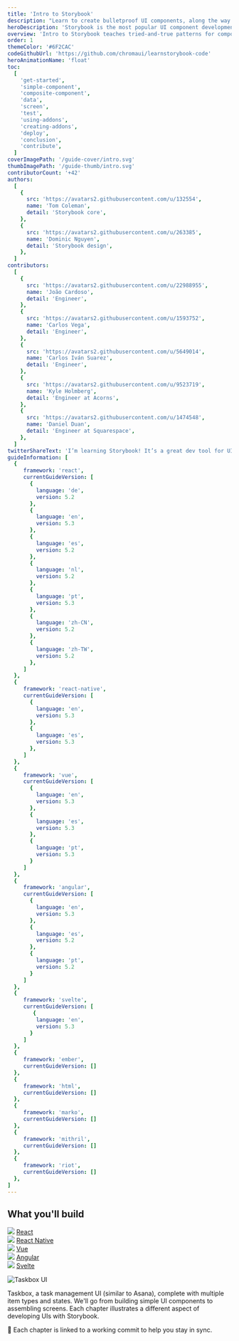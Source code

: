 ```yaml
---
title: 'Intro to Storybook'
description: "Learn to create bulletproof UI components, along the way you'll build an app UI from scratch."
heroDescription: 'Storybook is the most popular UI component development tool for React, Vue, and Angular. It helps you develop and design UI components outside your app in an isolated environment. Learn Storybook to create bulletproof UI components, along the way you’ll build an app UI from scratch.'
overview: 'Intro to Storybook teaches tried-and-true patterns for component development using Storybook. You’ll walk through essential UI component techniques while building a UI from scratch in React, Vue, or Angular. The info here is sourced from professional teams, core maintainers, and the awesome Storybook community. Professional developers at Airbnb, Dropbox, and Lonely Planet use Storybook to build durable documented UIs faster.'
order: 1
themeColor: '#6F2CAC'
codeGithubUrl: 'https://github.com/chromaui/learnstorybook-code'
heroAnimationName: 'float'
toc:
  [
    'get-started',
    'simple-component',
    'composite-component',
    'data',
    'screen',
    'test',
    'using-addons',
    'creating-addons',
    'deploy',
    'conclusion',
    'contribute',
  ]
coverImagePath: '/guide-cover/intro.svg'
thumbImagePath: '/guide-thumb/intro.svg'
contributorCount: '+42'
authors:
  [
    {
      src: 'https://avatars2.githubusercontent.com/u/132554',
      name: 'Tom Coleman',
      detail: 'Storybook core',
    },
    {
      src: 'https://avatars2.githubusercontent.com/u/263385',
      name: 'Dominic Nguyen',
      detail: 'Storybook design',
    },
  ]
contributors:
  [
    {
      src: 'https://avatars2.githubusercontent.com/u/22988955',
      name: 'João Cardoso',
      detail: 'Engineer',
    },
    {
      src: 'https://avatars2.githubusercontent.com/u/1593752',
      name: 'Carlos Vega',
      detail: 'Engineer',
    },
    {
      src: 'https://avatars2.githubusercontent.com/u/5649014',
      name: 'Carlos Iván Suarez',
      detail: 'Engineer',
    },
    {
      src: 'https://avatars2.githubusercontent.com/u/9523719',
      name: 'Kyle Holmberg',
      detail: 'Engineer at Acorns',
    },
    {
      src: 'https://avatars2.githubusercontent.com/u/1474548',
      name: 'Daniel Duan',
      detail: 'Engineer at Squarespace',
    },
  ]
twitterShareText: 'I’m learning Storybook! It’s a great dev tool for UI components.'
guideInformation: [
  {
     framework: 'react',
     currentGuideVersion: [
       {
         language: 'de',
         version: 5.2
       },
       {
         language: 'en',
         version: 5.3
       },
       {
         language: 'es',
         version: 5.2
       },
       {
         language: 'nl',
         version: 5.2
       },
       {
         language: 'pt',
         version: 5.3
       },
       {
         language: 'zh-CN',
         version: 5.2
       },
       {
         language: 'zh-TW',
         version: 5.2
       },
     ]
  },
  {
     framework: 'react-native',
     currentGuideVersion: [
       {
         language: 'en',
         version: 5.3
       },
       {
         language: 'es',
         version: 5.3
       },
     ]
  },
  {
     framework: 'vue',
     currentGuideVersion: [
       {
         language: 'en',
         version: 5.3
       },
       {
         language: 'es',
         version: 5.3
       },
       {
         language: 'pt',
         version: 5.3
       }
     ]
  },
  {
     framework: 'angular',
     currentGuideVersion: [
       {
         language: 'en',
         version: 5.3
       },
       {
         language: 'es',
         version: 5.2
       },
       {
         language: 'pt',
         version: 5.2
       }
     ]
  },
  {
     framework: 'svelte',
     currentGuideVersion: [
        {
         language: 'en',
         version: 5.3
       }
     ]
  },
  {
     framework: 'ember',
     currentGuideVersion: []
  },
  {
     framework: 'html',
     currentGuideVersion: []
  },
  {
     framework: 'marko',
     currentGuideVersion: []
  },
  {
     framework: 'mithril',
     currentGuideVersion: []
  },
  {
     framework: 'riot',
     currentGuideVersion: []
  },
]
---
```


<h2>What you'll build</h2>

<div class="badge-box">
  <div class="badge">
    <img src="/frameworks/logo-react.svg">
    <a href="/intro-to-storybook/react/en/get-started/"> React</a>
  </div>
  <div class="badge">
    <img src="/frameworks/logo-react.svg">
    <a href="/intro-to-storybook/react-native/en/get-started/"> React Native</a>
  </div>
  <div class="badge">
    <img src="/frameworks/logo-vue.svg">
    <a href="/intro-to-storybook/vue/en/get-started/"> Vue</a>
  </div>
  <div class="badge">
    <img src="/frameworks/logo-angular.svg">
    <a href="/intro-to-storybook/angular/en/get-started/"> Angular</a>
  </div>
  <div class="badge">
   <img src="/frameworks/logo-svelte.svg">
   <a href="/intro-to-storybook/svelte/en/get-started/">  Svelte</a>
  </div>
</div>

![Taskbox UI](/intro-to-storybook/ss-browserchrome-taskbox-learnstorybook.png)

Taskbox, a task management UI (similar to Asana), complete with multiple item types and states. We'll go from building simple UI components to assembling screens. Each chapter illustrates a different aspect of developing UIs with Storybook.

📖 Each chapter is linked to a working commit to help you stay in sync.
